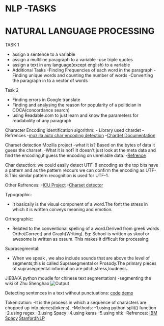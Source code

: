 
# NLP -TASKS


# NATURAL LANGUAGE PROCESSING

TASK 1 

  - assign a sentence to a variable
  - assign a multiline paragraph to a variable -use triple quotes
  - assign a text in any language(except english) to a variable
  - Additional Tasks
     -Finding Frequencies of each word in the paragraph
     -Finding unique words and counting the number of words
     -Converting the paragraph in to a vector of words


Task 2
  - Finding errors in Google translate
  - Finding and analysing the reason for popularity of a politician in COCA(concordance search)
  - using Readable.com to just learn and know the parameters for readabolity of any paragraph

Character Encoding identification algorithm:
    - Library used chardet
    -Refrences
            -[mozilla auto char encoding detection](https://www-archive.mozilla.org/projects/intl/universalcharsetdetection)
            -[Chardet Documentation](https://chardet.readthedocs.io/en/latest/index.html)


Charset detection Mozilla project 
        -what it is?
            Based on the bytes of data it guess the charset.
        -What it is not?
            It doesn't just look at the meta data and find the encoding,it guess the encoding on unreliable data.
      -[Refrence](https://www-archive.mozilla.org/projects/intl/chardet.html)
      
Char detection:
we could easily detect UTF-8 encoding as the top bits have a pattern and as the pattern reccurs we can confirm the encoding as UTF-8.This similar pattern recognition is used for UTF-1.
    
Other Refrences:
    -[ICU Project](http://site.icu-project.org/)
    -[Charset detector](https://unicode-org.github.io/icu-docs/apidoc/released/icu4j/com/ibm/icu/text/CharsetDetector.html)
      



Typographic:
  - It basically is the visual component of a word.The font the stress in which it is written conveys meaning and emotion.

Orthographic:
  - Related to the conventional spelling of a word.Derived from greek words Ortho(Correct) and Graph(Writing).
    Eg: School is written as skool or awesome is written as ossum.
    This makes it difficult for processing.

Suprasegmental:
  - When we speak , we also include sounds that are above the level of segments,this is called Suprasegmental or Prosody.The primary pieces of suprasegmental information are pitch,stress,loudness.


JIEBA(A python moudle for chinese text segmentation)
  -segmenting the wiki of Zhu Shenghao
  ![Output](C:\Users\Abhay\Desktop\NLP\out\jieba.png?raw=true "Output of segmentation of text using jieba")

Detecting sentences in a text without punctuations:
  [code](https://github.com/ottokart/punctuator2)
  [demo](http://bark.phon.ioc.ee/punctuator)



Tokenization:
  -It is the process in which a sequence of characters are chopped up into pieces(tokens).
  -Methods:
    -1.using python split() function
    -2.using regex
    -3.using Spacy
    -4.using keras
    -5.using nltk
  -Refrences:
    [IBM](https://www.ibm.com/developerworks/community/blogs/nlp/entry/tokenization?lang=en)
    [Spacy](https://spacy.io/api/tokenizer)
    [StanfordNLP](https://nlp.stanford.edu/IR-book/html/htmledition/tokenization-1.html)

